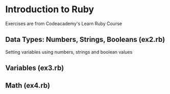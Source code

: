 # Introduction to Ruby
Exercises are from Codeacademy's Learn Ruby Course

## Data Types: Numbers, Strings, Booleans (ex2.rb)
Setting variables using numbers, strings and boolean values

## Variables (ex3.rb)

## Math (ex4.rb)
